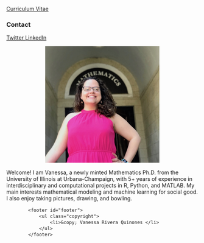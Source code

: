 
<html>
<body>
 
<!-- Modified sidebar -->
<div class="sidebar">
  <div class="container">
    
  <a href="https://github.com/vriveraq/vriveraq.github.io/blob/master/CV.md"> Curriculum Vitae </a>
    
  <h3> Contact </h3>
  <i class="fab fa-twitter-square"></i> <a href= "https://twitter.com/MissVRivera"> Twitter 
  <i class="fab fa-linkedin"></i><a href= "https://www.linkedin.com/in/vriveraq/"> LinkedIn </a> 
 
 </div>
</div>

<p align="center">
  
<img src="images/vriveraq_photo.jpg" width="300">
</p>
  
<p> Welcome! I am Vanessa, a newly minted Mathematics Ph.D. from the University of Illinois at Urbana-Champaign, with 5+ years of experience in interdisciplinary and computational projects in R, Python, and MATLAB. My main interests mathematical modeling and machine learning for social good. I also enjoy taking pictures, drawing, and bowling.</p>
</body>

<!-- Footer -->
			<footer id="footer">
				<ul class="copyright">
					<li>&copy; Vanessa Rivera Quinones </li>
				</ul>
			</footer>



</html>
